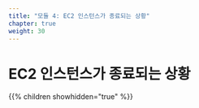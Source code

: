 ```yaml
---
title: "모듈 4: EC2 인스턴스가 종료되는 상황"
chapter: true
weight: 30
---
```


# EC2 인스턴스가 종료되는 상황

{{% children showhidden="true" %}}
